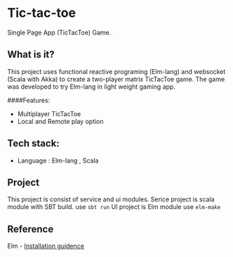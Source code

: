 # Tic-tac-toe
Single Page App (TicTacToe) Game. 

## What is it?
This project uses functional reactive programing (Elm-lang) and websocket (Scala with Akka) to create a two-player matrix TicTacToe game. The game was developed to try Elm-lang in light weight gaming app.

####Features:
* Multiplayer TicTacToe
* Local and Remote play option


## Tech stack:
* Language : Elm-lang , Scala

## Project
This project is consist of service and ui modules.
  Serice project is scala module with SBT build.
         use 
         ```
         sbt run
         ```
  UI project is Elm module
        use
        ```
        elm-make
        ```

  
## Reference 
  
  Elm - [Installation guidence](http://elm-lang.org/install)
